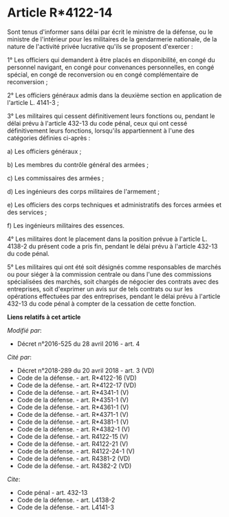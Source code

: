 # Article R*4122-14

Sont tenus d'informer sans délai par écrit le ministre de la défense, ou le ministre de l'intérieur pour les militaires de la
gendarmerie nationale, de la nature de l'activité privée lucrative qu'ils se proposent d'exercer : 

1° Les officiers qui demandent à être placés en disponibilité, en congé du personnel navigant, en congé pour convenances
personnelles, en congé spécial, en congé de reconversion ou en congé complémentaire de reconversion ; 

2° Les officiers généraux admis dans la deuxième section en application de l'article L. 4141-3 ; 

3° Les militaires qui cessent définitivement leurs fonctions ou, pendant le délai prévu à l'article 432-13 du code pénal,
ceux qui ont cessé définitivement leurs fonctions, lorsqu'ils appartiennent à l'une des catégories définies ci-après : 

a) Les officiers généraux ; 

b) Les membres du contrôle général des armées ; 

c) Les commissaires des armées ; 

d) Les ingénieurs des corps militaires de l'armement ; 

e) Les officiers des corps techniques et administratifs des forces armées et des services ; 

f) Les ingénieurs militaires des essences. 

4° Les militaires dont le placement dans la position prévue à l'article L. 4138-2 du présent code a pris fin, pendant le
délai prévu à l'article 432-13 du code pénal. 

5° Les militaires qui ont été soit désignés comme responsables de marchés ou pour siéger à la commission centrale ou dans
l'une des commissions spécialisées des marchés, soit chargés de négocier des contrats avec des entreprises, soit d'exprimer
un avis sur de tels contrats ou sur les opérations effectuées par des entreprises, pendant le délai prévu à l'article 432-13
du code pénal à compter de la cessation de cette fonction.

**Liens relatifs à cet article**

_Modifié par_:

  - Décret n°2016-525 du 28 avril 2016 - art. 4

_Cité par_:

  - Décret n°2018-289 du 20 avril 2018 - art. 3 (VD)
  - Code de la défense. - art. R*4122-16 (VD)
  - Code de la défense. - art. R*4122-17 (VD)
  - Code de la défense. - art. R*4341-1 (V)
  - Code de la défense. - art. R*4351-1 (V)
  - Code de la défense. - art. R*4361-1 (V)
  - Code de la défense. - art. R*4371-1 (V)
  - Code de la défense. - art. R*4381-1 (V)
  - Code de la défense. - art. R*4382-1 (V)
  - Code de la défense. - art. R4122-15 (V)
  - Code de la défense. - art. R4122-21 (V)
  - Code de la défense. - art. R4122-24-1 (V)
  - Code de la défense. - art. R4381-2 (VD)
  - Code de la défense. - art. R4382-2 (VD)

_Cite_:

  - Code pénal - art. 432-13
  - Code de la défense. - art. L4138-2
  - Code de la défense. - art. L4141-3
